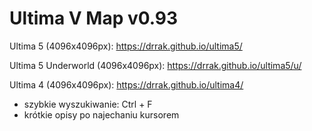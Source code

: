 # Ultima V Map v0.93

Ultima 5 (4096x4096px): https://drrak.github.io/ultima5/

Ultima 5 Underworld (4096x4096px): https://drrak.github.io/ultima5/u/

Ultima 4 (4096x4096px): https://drrak.github.io/ultima4/
 - szybkie wyszukiwanie: Ctrl + F
 - krótkie opisy po najechaniu kursorem

